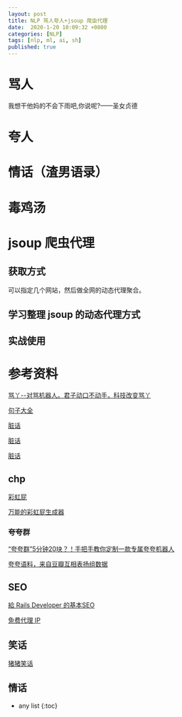 ```yaml
---
layout: post
title: NLP 骂人夸人+jsoup 爬虫代理
date:  2020-1-20 10:09:32 +0800
categories: [NLP]
tags: [nlp, ml, ai, sh]
published: true
---
```


# 骂人

我想干他妈的不会下雨吧,你说呢?——圣女贞德

# 夸人


# 情话（渣男语录）

# 毒鸡汤

# jsoup 爬虫代理

## 获取方式

可以指定几个网站，然后做全网的动态代理聚合。

## 学习整理 jsoup 的动态代理方式


## 实战使用

# 参考资料

[骂丫--对骂机器人。君子动口不动手，科技改变骂丫](https://github.com/JackonYang/maya)

[句子大全](http://www.1juzi.com/)

[脏话](https://github.com/pokemonchw/Dirty/blob/master/Insult.txt)

[脏话](https://github.com/Oohuo/rubbish/blob/master/sql/sql.sql)

[脏话](https://github.com/pokemonchw/Dirty)

## chp

[彩虹屁](http://rainbow.ilibrary.me/rainbows?page=2)

[万能的彩虹屁生成器](https://github.com/juhaodong/CaiHongPi)

### 夸夸群

[“夸夸群”5分钟20块？！手把手教你定制一款专属夸夸机器人](https://mp.weixin.qq.com/s/EssVIqNXLDWn_HubHzJ8Mw)

[夸夸语料，来自豆瓣互相表扬组数据](https://github.com/xiaopangxia/kuakua_corpus)

## SEO

[給 Rails Developer 的基本SEO](http://gogojimmy.net/2013/09/26/basic-seo-for-rails-developer/)

[免费代理 IP](https://www.xicidaili.com/)

## 笑话

[猪猪笑话](https://github.com/LiveXY/ionic-joke)

## 情话



* any list
{:toc}